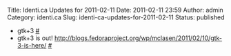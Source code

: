 Title: Identi.ca Updates for 2011-02-11
Date: 2011-02-11 23:59
Author: admin
Category: identi.ca
Slug: identi-ca-updates-for-2011-02-11
Status: published

- gtk+3 [\#](http://identi.ca/notice/64200099)
- gtk+3 is out! <a href="http://blogs.fedoraproject.org/wp/mclasen/2011/02/10/gtk-3-is-here/" rel="nofollow">http://blogs.fedoraproject.org/wp/mclasen/2011/02/10/gtk-3-is-here/</a> [\#](http://identi.ca/notice/64200384)
